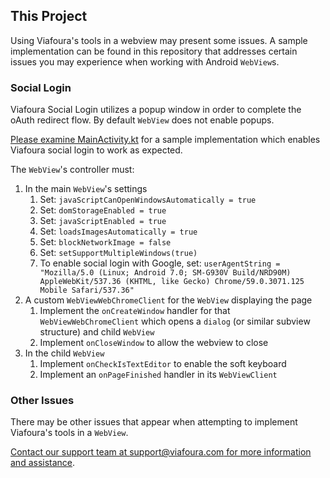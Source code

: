## This Project

Using Viafoura's tools in a webview may present some issues. A sample implementation can be found  in this repository that addresses certain issues you may experience when working with Android `WebView`s.

### Social Login

Viafoura Social Login utilizes a popup window in order to complete the oAuth redirect flow. By default `WebView` 
does not enable popups.

[Please examine MainActivity.kt](app/src/main/java/com/viafoura/webviewexample/MainActivity.kt)
for a sample implementation which enables Viafoura social login to work as expected.

The `WebView`'s controller must:

1. In the main `WebView`'s settings
   1. Set: `javaScriptCanOpenWindowsAutomatically = true`
   1. Set: `domStorageEnabled = true`
   1. Set: `javaScriptEnabled = true`
   1. Set: `loadsImagesAutomatically = true`
   1. Set: `blockNetworkImage = false`
   1. Set: `setSupportMultipleWindows(true)`
   1. To enable social login with Google, set: `userAgentString = "Mozilla/5.0 (Linux; Android 7.0; SM-G930V Build/NRD90M) AppleWebKit/537.36 (KHTML, like Gecko) Chrome/59.0.3071.125 Mobile Safari/537.36"`
1. A custom `WebViewWebChromeClient` for the `WebView` displaying the page
   1. Implement the `onCreateWindow` handler for that `WebViewWebChromeClient` which opens a `dialog` (or similar subview structure) and child `WebView`
   1. Implement `onCloseWindow` to allow the webview to close
1. In the child `WebView`
   1. Implement `onCheckIsTextEditor` to enable the soft keyboard
   2. Implement an `onPageFinished` handler in its `WebViewClient`

### Other Issues

There may be other issues that appear when attempting to implement Viafoura's tools in a `WebView`.

[Contact our support team at support@viafoura.com for more information and assistance](mailto:support@viafoura.com).
